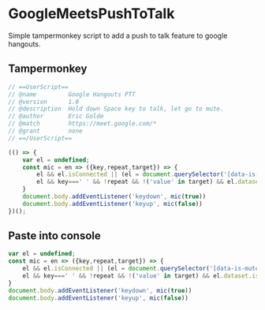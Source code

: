 # GoogleMeetsPushToTalk
Simple tampermonkey script to add a push to talk feature to google hangouts.

## Tampermonkey
```javascript
// ==UserScript==
// @name         Google Hangouts PTT
// @version      1.0
// @description  Hold down Space key to talk, let go to mute.
// @author       Eric Golde
// @match        https://meet.google.com/*
// @grant        none
// ==/UserScript==

(() => {
	var el = undefined;
	const mic = en => ({key,repeat,target}) => {
		el && el.isConnected || (el = document.querySelector('[data-is-muted][role="button"]'));
		el && key===' ' && !repeat && !('value' in target) && el.dataset.isMuted === String(en) && el.click()
	}
	document.body.addEventListener('keydown', mic(true))
	document.body.addEventListener('keyup', mic(false))
})();
```

## Paste into console
```javascript
var el = undefined;
const mic = en => ({key,repeat,target}) => {
	el && el.isConnected || (el = document.querySelector('[data-is-muted][role="button"]'));
	el && key===' ' && !repeat && !('value' in target) && el.dataset.isMuted === String(en) && el.click()
}
document.body.addEventListener('keydown', mic(true))
document.body.addEventListener('keyup', mic(false))
```
